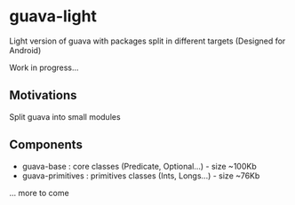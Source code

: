 # guava-light

Light version of guava with packages split in different targets (Designed for Android)

Work in progress...

## Motivations

Split guava into small modules

## Components

- guava-base : core classes (Predicate, Optional...) - size ~100Kb
- guava-primitives : primitives classes (Ints, Longs...) - size ~76Kb

... more to come
